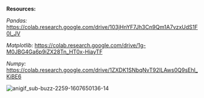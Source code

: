 **Resources:**

*Pandas:* https://colab.research.google.com/drive/103jHnYF7Jh3Cn9Qm1A7vzxUdS1F0I_JV

*Matplotlib:* https://colab.research.google.com/drive/1g-M0JBG4Ga6p9iZX28Tn_HT0x-HiayTF

*Numpy:* https://colab.research.google.com/drive/1ZXDK1SNbqNvT92ILAws0Q9sEhl_KiBE6

![anigif_sub-buzz-2259-1607650136-14](https://user-images.githubusercontent.com/85291394/126058039-f5152520-f66d-429a-b456-0afd77f84bb8.gif)
